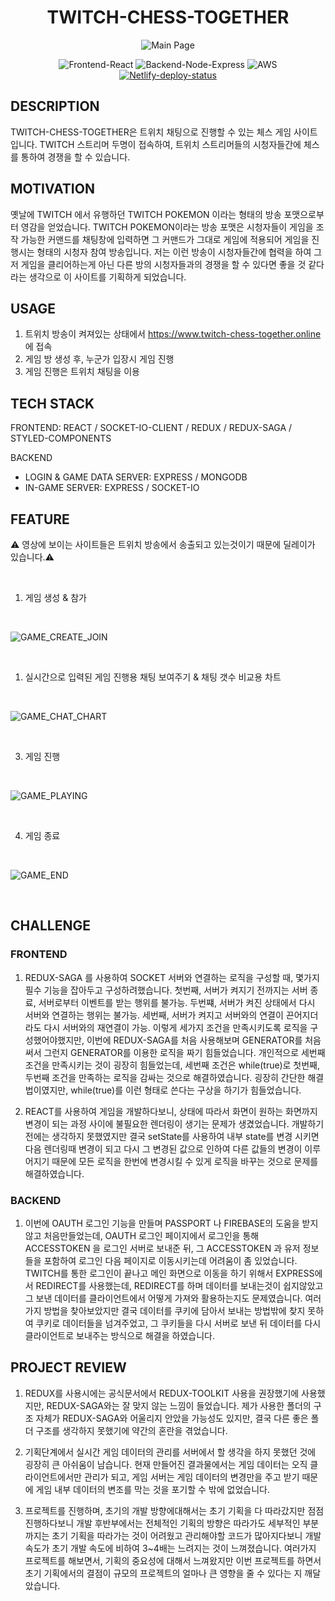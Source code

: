 <h1 align="center">
  TWITCH-CHESS-TOGETHER
</h1>

<div align="center">
  <img src="https://user-images.githubusercontent.com/25437192/139694308-ae97b64b-f501-4f1e-a088-37e67b5a3964.png" alt="Main Page"/>
</div>

<p align="center">
  <img src="https://img.shields.io/badge/Frontend-React-blue.svg" alt="Frontend-React">
  <img src="https://img.shields.io/badge/Backend-Node%20&%20Express-green.svg" alt="Backend-Node-Express">
  <img src="https://img.shields.io/badge/AWS-deployed-brightgreen" alt="AWS">
  <a href="https://www.twitch-chess-together.online" title="Netlify-deploy-status">
    <img src="https://api.netlify.com/api/v1/badges/940ec25d-090b-4ac9-bec4-4ae0ae595ce9/deploy-status" alt="Netlify-deploy-status">
  </a>
</p>

## DESCRIPTION

TWITCH-CHESS-TOGETHER은 트위치 채팅으로 진행할 수 있는 체스 게임 사이트 입니다.
TWITCH 스트리머 두명이 접속하여, 트위치 스트리머들의 시청자들간에 체스를 통하여 경쟁을 할 수 있습니다.

## MOTIVATION

옛날에 TWITCH 에서 유행하던 TWITCH POKEMON 이라는 형태의 방송 포맷으로부터 영감을 얻었습니다.
TWITCH POKEMON이라는 방송 포맷은 시청자들이 게임을 조작 가능한 커맨드를 채팅창에 입력하면 그 커맨드가 그대로 게임에 적용되어 게임을 진행시는 형태의 시청자 참여 방송입니다.
저는 이런 방송이 시청자들간에 협력을 하여 그저 게임을 클리어하는게 아닌 다른 방의 시청자들과의 경쟁을 할 수 있다면 좋을 것 같다라는 생각으로 이 사이트를 기획하게 되었습니다.

## USAGE

1. 트위치 방송이 켜져있는 상태에서 https://www.twitch-chess-together.online 에 접속
2. 게임 방 생성 후, 누군가 입장시 게임 진행
3. 게임 진행은 트위치 채팅을 이용

## TECH STACK

FRONTEND: REACT / SOCKET-IO-CLIENT / REDUX / REDUX-SAGA / STYLED-COMPONENTS

BACKEND

- LOGIN & GAME DATA SERVER: EXPRESS / MONGODB
- IN-GAME SERVER: EXPRESS / SOCKET-IO

## FEATURE

⚠️ 영상에 보이는 사이트들은 트위치 방송에서 송출되고 있는것이기 때문에 딜레이가 있습니다.⚠️

<br />

1. 게임 생성 & 참가

<br/>

![GAME_CREATE_JOIN](./readme-assets/GameCreateAndJoin.webp)

<br/>

1. 실시간으로 입력된 게임 진행용 채팅 보여주기 & 채팅 갯수 비교용 차트

<br/>

![GAME_CHAT_CHART](./readme-assets/GameChat.webp)

<br/>

3. 게임 진행

<br/>

![GAME_PLAYING](./readme-assets/GameProcess.webp)

<br/>

4. 게임 종료

<br/>

![GAME_END](./readme-assets/GameEnd.webp)

<br/>

## CHALLENGE

### FRONTEND

1. REDUX-SAGA 를 사용하여 SOCKET 서버와 연결하는 로직을 구성할 때, 몇가지 필수 기능을 잡아두고 구성하려했습니다.
첫번째, 서버가 켜지기 전까지는 서버 종료, 서버로부터 이벤트를 받는 행위를 불가능.
두번쨰, 서버가 켜진 상태에서 다시 서버와 연결하는 행위는 불가능.
세번째, 서버가 켜지고 서버와의 연결이 끈어지더라도 다시 서버와의 재연결이 가능.
이렇게 세가지 조건을 만족시키도록 로직을 구성했어야했지만, 이번에 REDUX-SAGA를 처음 사용해보며 GENERATOR를 처음 써서 그런지 GENERATOR를 이용한 로직을 짜기 힘들었습니다. 개인적으로 세번째 조건을 만족시키는 것이 굉장히 힘들었는데, 세번째 조건은 while(true)로 첫번째, 두번째 조건을 만족하는 로직을 감싸는 것으로 해결하였습니다. 굉장히 간단한 해결법이였지만, while(true)를 이런 형태로 쓴다는 구상을 하기가 힘들었습니다.

2. REACT를 사용하여 게임을 개발하다보니, 상태에 따라서 화면이 원하는 화면까지 변경이 되는 과정 사이에 불필요한 렌더링이 생기는 문제가 생겼었습니다. 개발하기 전에는 생각하지 못했였지만 결국 setState를 사용하여 내부 state를 변경 시키면 다음 렌더링때 변경이 되고 다시 그 변경된 값으로 인하여 다른 값들의 변경이 이루어지기 때문에 모든 로직을 한번에 변경시킬 수 있게 로직을 바꾸는 것으로 문제를 해결하였습니다.

### BACKEND

1. 이번에 OAUTH 로그인 기능을 만들며 PASSPORT 나 FIREBASE의 도움을 받지않고 처음만들었는데, OAUTH 로그인 페이지에서 로그인을 통해 ACCESSTOKEN 을 로그인 서버로 보내준 뒤, 그 ACCESSTOKEN 과 유저 정보들을 포함하여 로그인 다음 페이지로 이동시키는데 어려움이 좀 있었습니다. TWITCH를 통한 로그인이 끝나고 메인 화면으로 이동을 하기 위해서 EXPRESS에서 REDIRECT를 사용했는데, REDIRECT를 하며 데이터를 보내는것이 쉽지않았고 그 보낸 데이터를 클라이언트에서 어떻게 가져와 활용하는지도 문제였습니다. 여러가지 방법을 찾아보았지만 결국 데이터를 쿠키에 담아서 보내는 방법밖에 찾지 못하여 쿠키로 데이터들을 넘겨주었고, 그 쿠키들을 다시 서버로 보낸 뒤 데이터를 다시 클라이언트로 보내주는 방식으로 해결을 하였습니다.

## PROJECT REVIEW

1. REDUX를 사용시에는 공식문서에서 REDUX-TOOLKIT 사용을 권장했기에 사용했지만, REDUX-SAGA와는 잘 맞지 않는 느낌이 들었습니다. 제가 사용한 폴더의 구조 자체가 REDUX-SAGA와 어울리지 안았을 가능성도 있지만, 결국 다른 좋은 폴더 구조를 생각하지 못했기에 약간의 혼란을 겪었습니다.

2. 기획단계에서 실시간 게임 데이터의 관리를 서버에서 할 생각을 하지 못했던 것에 굉장히 큰 아쉬움이 남습니다. 현재 만들어진 결과물에서는 게임 데이터는 오직 클라이언트에서만 관리가 되고, 게임 서버는 게임 데이터의 변경만을 주고 받기 때문에 게임 내부 데이터의 변조를 막는 것을 포기할 수 밖에 없었습니다.

3. 프로젝트를 진행하며, 초기의 개발 방향에대해서는 초기 기획을 다 따라갔지만 점점 진행하다보니 개발 후반부에서는 전체적인 기획의 방향은 따라가도 세부적인 부분까지는 초기 기획을 따라가는 것이 어려웠고 관리해야할 코드가 많아지다보니 개발 속도가 초기 개발 속도에 비하여 3~4배는 느려지는 것이 느껴졌습니다. 여러가지 프로젝트를 해보면서, 기획의 중요성에 대해서 느껴왔지만 이번 프로젝트를 하면서 초기 기획에서의 결점이 규모의 프로젝트의 얼마나 큰 영향을 줄 수 있다는 지 깨달았습니다.
